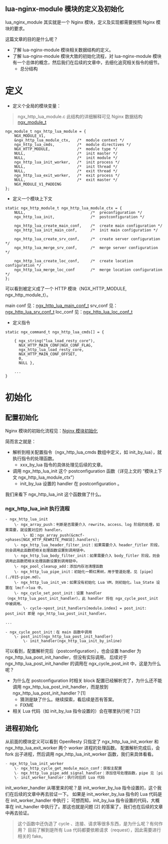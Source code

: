 lua-nginx-module 模块的定义及初始化
---

lua_nginx_module 其实就是一个 Nginx 模块，定义及实现都需要按照 Nginx 模块的要求。

这篇文章的目的是什么呢？

- 了解 lua-nginx-module 模块相关数据结构的定义。
- 了解 lua-nginx-module 模块大致的初始化流程，对 lua-nginx-module 模块有一个总体的概念，然后我们在后续的文章中，去细化追究相关指令的细节。
    - 总分结构

# 定义

- 定义个全局的模块变量：

> ngx_http_lua_module.c
> 此结构的详细解释可见 Nginx 数据结构 [ngx_module_t](../../Nginx/Nginx的数据结构/ngx_module_t.md)

```
ngx_module_t ngx_http_lua_module = {
    NGX_MODULE_V1,
    &ngx_http_lua_module_ctx,   /*  module context */
    ngx_http_lua_cmds,          /*  module directives */
    NGX_HTTP_MODULE,            /*  module type */
    NULL,                       /*  init master */
    NULL,                       /*  init module */
    ngx_http_lua_init_worker,   /*  init process */
    NULL,                       /*  init thread */
    NULL,                       /*  exit thread */
    ngx_http_lua_exit_worker,   /*  exit process */
    NULL,                       /*  exit master */
    NGX_MODULE_V1_PADDING
};
```

- 定义一个模块上下文

```
static ngx_http_module_t ngx_http_lua_module_ctx = {
    NULL,                             /*  preconfiguration */
    ngx_http_lua_init,                /*  postconfiguration */

    ngx_http_lua_create_main_conf,    /*  create main configuration */
    ngx_http_lua_init_main_conf,      /*  init main configuration */

    ngx_http_lua_create_srv_conf,     /*  create server configuration */
    ngx_http_lua_merge_srv_conf,      /*  merge server configuration */

    ngx_http_lua_create_loc_conf,     /*  create location configuration */
    ngx_http_lua_merge_loc_conf       /*  merge location configuration */
};
```

可以看到被定义成了一个 HTTP 模块（NGX_HTTP_MODULE, ngx_http_module_t）。

main conf 见：[ngx_http_lua_main_conf_t](../OpenResty的数据结构/ngx_http_lua_main_conf_t.md)
srv_conf 见：[ngx_http_lua_srv_conf_t](../OpenResty的数据结构/ngx_http_lua_srv_conf_t.md)
loc_conf 见：[ngx_http_lua_loc_conf_t](../OpenResty的数据结构/ngx_http_lua_loc_conf_t.md)

- 定义指令

```
static ngx_command_t ngx_http_lua_cmds[] = {

    { ngx_string("lua_load_resty_core"),
      NGX_HTTP_MAIN_CONF|NGX_CONF_FLAG,
      ngx_http_lua_load_resty_core,
      NGX_HTTP_MAIN_CONF_OFFSET,
      0,
      NULL },

    ...
}
```

# 初始化

## 配置初始化

Nginx 模块的初始化流程见：[Nginx 模块初始化](../../Nginx/Nginx源码分析/2-nginx-module-init.md)

简而言之就是：
- 解析到相关配置指令（ngx_http_lua_cmds 数组中定义，如 init_by_lua），就执行指令的处理函数。
  - xxx_by_lua 指令的具体处理见后续的文章。
- 调用 ngx_http_lua_init 这个 postconfiguration 函数（详见上文的 “模块上下文 ngx_http_lua_module_ctx”）
  - init_by_lua 设置的 handler 在 postconfiguration 。

我们来看下 ngx_http_lua_init 这个函数做了什么。

### ngx_http_lua_init 执行流程

```
- ngx_http_lua_init
    \- ngx_array_push：判断是否需要介入 rewrite、access、log 阶段的处理，如果需要，就设置对应的 handler。
        \- 如：ngx_array_push(&cmcf->phases[NGX_HTTP_REWRITE_PHASE].handlers);
    \- ngx_http_lua_header_filter_init：如果需要介入 header_fitler 阶段，则会调用此函数把相关处理函数设置到调用链中。
    \- ngx_http_lua_body_filter_init：如果需要介入 body_fitler 阶段，则会调用此函数把相关处理函数设置到调用链中。
    \- ngx_pool_cleanup_add：添加内存池清理函数
    \- ngx_http_lua_pipe_init：初始化一颗红黑树，用于管道处理，见 [pipe](./015-pipe.md)。
    \- ngx_http_lua_init_vm：如果没有初始化 Lua VM，则初始化。lua_State 设置在 lmcf->lua 中。
    \- ngx_cycle_set_post_init：设置 handler（ngx_http_lua_post_init_handler），此 handler 将在 ngx_cycle_post_init 中被调用。
        \- cycle->post_init_handlers[module.index] = post_init: post_init 即是 ngx_http_lua_post_init_handler。

...

- ngx_cycle_post_init：在 main 函数中调用
    \- post_init(ngx_http_lua_post_init_handler)
        \- init_handler(ngx_http_lua_init_by_inline)
```

可以看到，配置解析完后（postconfiguration），也会设置 handler 为 ngx_http_lua_post_init_handler，但没有实际调用。
后续对于 ngx_http_lua_post_init_handler 的调用在 ngx_cycle_post_init 中，这是为什么呢？
- 为什么在 postconfiguration 时相关 block 配置已经解析完了，为什么还不能调用 ngx_http_lua_post_init_handler，而是放到 ngx_http_lua_post_init_handler？[1]
    - 猜测是缺了什么。继续探索，看后续是否有答案。
    - FIXME
- 相关 Lua 代码（如 init_by_lua 指令设置的）会在哪里执行呢？[2]

## 进程初始化

从前面的模块定义可以看到 OpenResty 只指定了 ngx_http_lua_init_worker 和 ngx_http_lua_exit_worker 两个 worker 进程的处理函数。
配置解析完成后，会 fork 出子进程，然后调用 ngx_http_lua_init_worker 函数，我们来具体看看。

```c
- ngx_http_lua_init_worker
    \- ngx_http_cycle_get_module_main_conf：获取主配置
    \- ngx_http_lua_pipe_add_signal_handler：添加信号处理函数，pipe 见 [pipe](./015-pipe.md)
    \- init_worker_handler：执行对应的 Lua 代码
```

init_worker_handler 从哪里来的呢？是 init_worker_by_lua 指令设置的，这个我们在后续的文章中再去验证一下。
如果是 init_worker_by_lua 指令的 Lua 代码是在 init_worker_handler 中执行；
可想而知，init_by_lua 指令设置的代码，大概率在 init_handler 中执行了。那这也就是问题 [2] 的答案了，我们也在后续的文章中再去验证。

> 这个函数中还伪造了 cycle 、连接、请求等很多东西，是为什么呢？有何作用？
目前了解到是所有 Lua 代码都要依赖请求（request），因此需要进行相关的 fake。
